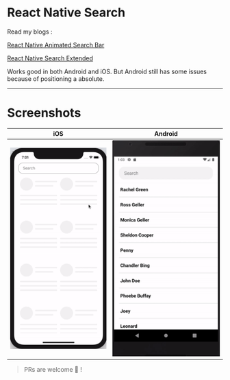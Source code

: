# React Native Search

Read my blogs :

[React Native Animated Search Bar](https://medium.com/practicaldesign/react-native-search-72d1f7c081e1)

[React Native Search Extended](https://medium.com/practicaldesign/react-native-search-extended-1765c93b58fb)


Works good in both Android and iOS. But Android still has some issues because of positioning a <View> absolute. 
__________________


# Screenshots

| iOS                                          | Android                                      |
|----------------------------------------------|----------------------------------------------|
| ![](CollapsibleSearch.gif)                   | ![](SearchAndroid.gif)                   |



> PRs are welcome 🤟 ! 
